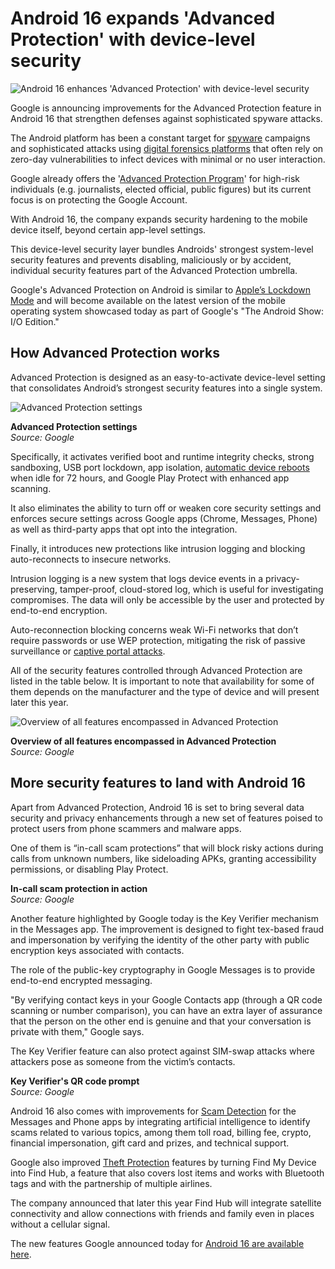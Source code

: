 # Android 16 expands 'Advanced Protection' with device-level security

![Android 16 enhances 'Advanced Protection' with device-level security](https://www.bleepstatic.com/content/hl-images/2024/05/15/android-holding-shield.jpg)

Google is announcing improvements for the Advanced Protection feature in Android 16 that strengthen defenses against sophisticated spyware attacks.

The Android platform has been a constant target for [spyware](https://www.bleepingcomputer.com/news/security/new-android-spyware-found-on-phone-seized-by-russian-fsb/) campaigns and sophisticated attacks using [digital forensics platforms](https://www.bleepingcomputer.com/news/security/google-fixes-android-zero-days-exploited-in-targeted-attacks/) that often rely on zero-day vulnerabilities to infect devices with minimal or no user interaction.

Google already offers the '[Advanced Protection Program](https://landing.google.com/intl/en%5Fin/advancedprotection/)' for high-risk individuals (e.g. journalists, elected official, public figures) but its current focus is on protecting the Google Account.

With Android 16, the company expands security hardening to the mobile device itself, beyond certain app-level settings.

This device-level security layer bundles Androids' strongest system-level security features and prevents disabling, maliciously or by accident, individual security features part of the Advanced Protection umbrella.

Google's Advanced Protection on Android is similar to [Apple’s Lockdown Mode](https://www.bleepingcomputer.com/news/apple/apple-s-new-lockdown-mode-defends-against-government-spyware/) and will become available on the latest version of the mobile operating system showcased today as part of Google's "The Android Show: I/O Edition."

## How Advanced Protection works

Advanced Protection is designed as an easy-to-activate device-level setting that consolidates Android’s strongest security features into a single system.

![Advanced Protection settings](https://www.bleepstatic.com/images/news/u/1220909/2025/May/1_%20Advanced%20Protection%20settings.jpg)

**Advanced Protection settings**  
_Source: Google_

Specifically, it activates verified boot and runtime integrity checks, strong sandboxing, USB port lockdown, app isolation, [automatic device reboots](https://www.bleepingcomputer.com/news/security/google-adds-android-auto-reboot-to-block-forensic-data-extractions/) when idle for 72 hours, and Google Play Protect with enhanced app scanning.

It also eliminates the ability to turn off or weaken core security settings and enforces secure settings across Google apps (Chrome, Messages, Phone) as well as third-party apps that opt into the integration.

Finally, it introduces new protections like intrusion logging and blocking auto-reconnects to insecure networks.

Intrusion logging is a new system that logs device events in a privacy-preserving, tamper-proof, cloud-stored log, which is useful for investigating compromises. The data will only be accessible by the user and protected by end-to-end encryption.

Auto-reconnection blocking concerns weak Wi-Fi networks that don’t require passwords or use WEP protection, mitigating the risk of passive surveillance or [captive portal attacks](https://www.bleepingcomputer.com/news/security/australian-charged-for-evil-twin-wifi-attack-on-plane/).

All of the security features controlled through Advanced Protection are listed in the table below. It is important to note that availability for some of them depends on the manufacturer and the type of device and will present later this year.

![Overview of all features encompassed in Advanced Protection](https://www.bleepstatic.com/images/news/u/1220909/2025/May/3_%20Advanced%20Protection%20table.jpg)

**Overview of all features encompassed in Advanced Protection**  
_Source: Google_

## More security features to land with Android 16

Apart from Advanced Protection, Android 16 is set to bring several data security and privacy enhancements through a new set of features poised to protect users from phone scammers and malware apps.

One of them is “in-call scam protections” that will block risky actions during calls from unknown numbers, like sideloading APKs, granting accessibility permissions, or disabling Play Protect.

**In-call scam protection in action**  
_Source: Google_

Another feature highlighted by Google today is the Key Verifier mechanism in the Messages app. The improvement is designed to fight tex-based fraud and impersonation by verifying the identity of the other party with public encryption keys associated with contacts.

The role of the public-key cryptography in Google Messages is to provide end-to-end encrypted messaging.

"By verifying contact keys in your Google Contacts app (through a QR code scanning or number comparison), you can have an extra layer of assurance that the person on the other end is genuine and that your conversation is private with them," Google says.

The Key Verifier feature can also protect against SIM-swap attacks where attackers pose as someone from the victim’s contacts.

**Key Verifier's QR code prompt**  
_Source: Google_

Android 16 also comes with improvements for [Scam Detection](https://www.bleepingcomputer.com/news/security/google-expands-android-ai-scam-detection-to-more-pixel-devices/) for the Messages and Phone apps by integrating artificial intelligence to identify scams related to various topics, among them toll road, billing fee, crypto, financial impersonation, gift card and prizes, and technical support.

Google also improved [Theft Protection](https://www.bleepingcomputer.com/news/google/android-to-add-new-anti-theft-and-data-protection-features/) features by turning Find My Device into Find Hub, a feature that also covers lost items and works with Bluetooth tags and with the partnership of multiple airlines.

The company announced that later this year Find Hub will integrate satellite connectivity and allow connections with friends and family even in places without a cellular signal.

The new features Google announced today for [Android 16 are available here](http://www.android.com/new-features-on-android/io-2025/).
